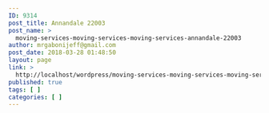 ```yaml
---
ID: 9314
post_title: Annandale 22003
post_name: >
  moving-services-moving-services-moving-services-annandale-22003
author: mrgabonijeff@gmail.com
post_date: 2018-03-28 01:48:50
layout: page
link: >
  http://localhost/wordpress/moving-services-moving-services-moving-services-annandale-22003/
published: true
tags: [ ]
categories: [ ]
---
```

